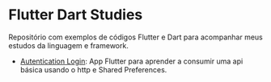 # Flutter Dart Studies

Repositório com exemplos de códigos Flutter e Dart para acompanhar meus estudos da linguagem e framework.

- [Autentication Login]("/Flutter/autentication_login/"): App Flutter para aprender a consumir uma api básica usando o http e Shared Preferences.